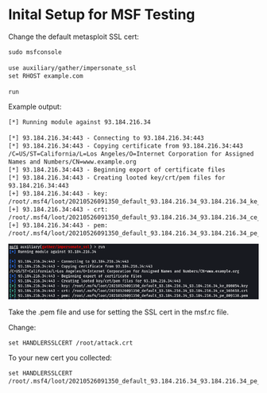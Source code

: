 # Inital Setup for MSF Testing

Change the default metasploit SSL cert:

```
sudo msfconsole

use auxiliary/gather/impersonate_ssl 
set RHOST example.com

run
```

Example output:

```
[*] Running module against 93.184.216.34

[*] 93.184.216.34:443 - Connecting to 93.184.216.34:443
[*] 93.184.216.34:443 - Copying certificate from 93.184.216.34:443
/C=US/ST=California/L=Los Angeles/O=Internet Corporation for Assigned Names and Numbers/CN=www.example.org 
[*] 93.184.216.34:443 - Beginning export of certificate files
[*] 93.184.216.34:443 - Creating looted key/crt/pem files for 93.184.216.34:443
[+] 93.184.216.34:443 - key: /root/.msf4/loot/20210526091350_default_93.184.216.34_93.184.216.34_ke_898054.key
[+] 93.184.216.34:443 - crt: /root/.msf4/loot/20210526091350_default_93.184.216.34_93.184.216.34_ce_565618.crt
[+] 93.184.216.34:443 - pem: /root/.msf4/loot/20210526091350_default_93.184.216.34_93.184.216.34_pe_809138.pem

```

![output](https://github.com/blumirabrian/endpoint-detection-methology/blob/main/msf/edr1.png "Command Output")

Take the .pem file and use for setting the SSL cert in the msf.rc file.

Change:
```
set HANDLERSSLCERT /root/attack.crt
```

To your new cert you collected:
```
set HANDLERSSLCERT /root/.msf4/loot/20210526091350_default_93.184.216.34_93.184.216.34_pe_809138.pem
```


